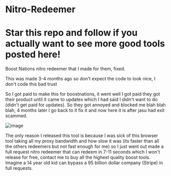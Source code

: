 # Nitro-Redeemer
# Star this repo and follow if you actually want to see more good tools posted here!

Boost Nations nitro redeemer that I made for them, fixed.

This was made 3-4 months ago so don't expect the code to look nice, I don't code this bad trust

So I got paid to make this for boostnations, it went well I got paid they got their product until it came to updates which I had said I didn't want to do (didn't get paid for updates). So they got annoyed and blocked me blah blah blah, 4 months later I go back to it fix it and now here it is after jasu had exit scammed.

![image](https://user-images.githubusercontent.com/96021763/179582370-40ded5b2-03a7-4a8c-8b93-09c8aecf8041.png)

The only reason I released this tool is because I was sick of this browser tool taking all my proxy bandwidth and how slow it was (its faster than all the others redeemers but not fast enough for me) so I just went out made a full request nitro redeemer that can redeem in 7-11 seconds which I won't release for free, contact me to buy all the highest quality boost tools. Imagine a 14 year old kid can bypass a 95 billion dollar company (Stripe) in full requests.
